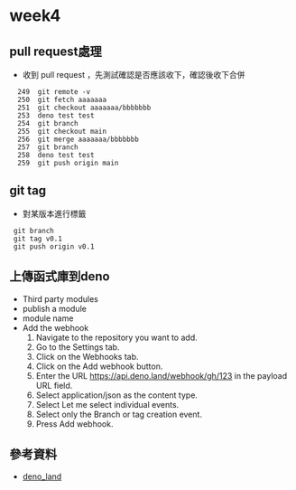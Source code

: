 # week4 
## pull request處理
* 收到 pull request ，先測試確認是否應該收下，確認後收下合併
```
  249  git remote -v
  250  git fetch aaaaaaa
  251  git checkout aaaaaaa/bbbbbbb
  253  deno test test
  254  git branch
  255  git checkout main
  256  git merge aaaaaaa/bbbbbbb
  257  git branch
  258  deno test test
  259  git push origin main
```
## git tag
* 對某版本進行標籤
```
 git branch
 git tag v0.1
 git push origin v0.1
```
## 上傳函式庫到deno
* Third party modules
* publish a module
* module name
* Add the webhook
  1. Navigate to the repository you want to add.
  2. Go to the Settings tab.
  3. Click on the Webhooks tab.
  4. Click on the Add webhook button.
  5. Enter the URL https://api.deno.land/webhook/gh/123 in the payload URL field.
  6. Select application/json as the content type.
  7. Select Let me select individual events.
  8. Select only the Branch or tag creation event.
  9. Press Add webhook.
## 參考資料
* [deno_land](https://deno.land/)
